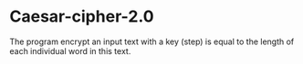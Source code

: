 # Caesar-cipher-2.0
The program encrypt an input text with a key (step) is equal to the length of each individual word in this text.
